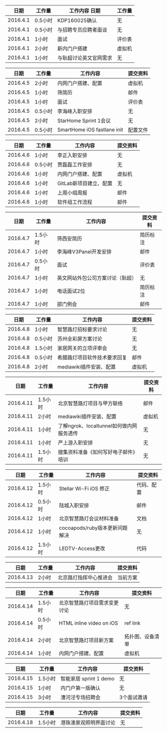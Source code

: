日期  | 工作量 | 工作内容 日期  | 工作量
-----|-------| --------|-----
2016.4.1 | 0.5小时 | KDP160025确认 | 无
2016.4.1 | 0.5小时 | 与招聘专员应聘者面谈 | 无
2016.4.1 | 1小时 | 面试 | 评价表
2016.4.1 | 2小时 | 新内门户搭建 | 虚拟机
2016.4.1 | 1小时 | 与耿超讨论英文官网需求 | 无

日期  | 工作量 | 工作内容 | 提交资料
-----|-------| --------|-----
2016.4.5 | 2小时 | 内网门户搭建、配置 | 虚拟机
2016.4.5 | 1小时 | 筛简历 | 邮件
2016.4.5 | 1小时 | 面试 | 评价表
2016.4.5 | 0.5小时 | 李海峰入职安排 | 无
2016.4.5 | 2小时 | StarHome Sprint 1会议 | 无
2016.4.5 | 0.5小时 | SmartHome iOS fastlane init | 配置文件

日期  | 工作量 | 工作内容 | 提交资料
-----|-------| --------|-----
2016.4.6 | 1小时 | 李正入职安排 | 无
2016.4.6 | 0.5小时 | 贾磊磊工作安排 | 无
2016.4.6 | 1小时 | 内网门户搭建、配置 | 虚拟机
2016.4.6 | 1小时 | GitLab新项目建立、配置 | 无
2016.4.6 | 1小时 | 上周小组周报 | 邮件
2016.4.6 | 1小时 | 软件组工作流程 | 邮件

日期  | 工作量 | 工作内容 | 提交资料
-----|-------| --------|-----
2016.4.7 | 1.5小时 | 筛西安简历 | 简历标注
2016.4.7 | 1小时 | 李海峰V3Panel开发安排 | 邮件
2016.4.7 | 0.5小时 | 面试 | 评价表
2016.4.7 | 1小时 | 英文网站外包公司方案讨论（耿超） | 无
2016.4.7 | 1小时 | 电话面试2位 | 简历标注
2016.4.7 | 1小时 | 部门例会 | 邮件

日期  | 工作量 | 工作内容 | 提交资料
-----|-------| --------|-----
2016.4.8 | 1小时 | 智慧路灯招标要求讨论 | 无
2016.4.8 | 0.5小时 | 苏州全彩屏方案讨论 | 无
2016.4.8 | 1.5小时 | 家居网关的立项评审会 | 无
2016.4.8 | 0.5小时 | 希腊路灯项目软件技术要求回复 | 邮件
2016.4.8 | 2小时 | mediawiki插件安装、配置 | 虚拟机

日期  | 工作量 | 工作内容 | 提交资料
-----|-------| --------|-----
2016.4.11 | 1.5小时 | 北京智慧路灯项目与甲方联络 | 邮件
2016.4.11 | 2小时 | mediawiki插件安装、配置 | 虚拟机
2016.4.11 | 1小时 | 了解ngrok、localtunnel如何做内网服务透传 | 无
2016.4.11 | 1小时 | 严上游入职安排 | 无
2016.4.11 | 1.5小时 | 搜集资料准备《如何写好电子邮件》培训 | 无

日期  | 工作量 | 工作内容 | 提交资料
-----|-------| --------|-----
2016.4.12 | 1.5小时 | Stellar Wi-Fi iOS 修正 | 代码、配置
2016.4.12 | 0.5小时 | 陆城入职安排 | 邮件
2016.4.12 | 1小时 | 北京智慧路灯会议材料准备 | 文档
2016.4.12 | 1小时 | cocoapods/ruby版本更新问题解决 | 无
2016.4.12 | 1.5小时 | LEDTV-Access更改 | 代码

日期  | 工作量 | 工作内容 | 提交资料
-----|-------| --------|-----
2016.4.13 | 2小时 | 北京路灯指挥中心推进会 | 当前方案

日期  | 工作量 | 工作内容 | 提交资料
-----|-------| --------|-----
2016.4.14 | 1.5小时 | 北京智慧路灯项目需求变更讨论 | 无
2016.4.14 | 0.5小时 | HTML inline video on iOS | ref link
2016.4.14 | 2小时 | 北京智慧路灯项目新方案 | 拓扑图、设备清单
2016.4.14 | 1小时 | 内网门户搭建、配置 | 虚拟机

日期  | 工作量 | 工作内容 | 提交资料
-----|-------| --------|-----
2016.4.15 | 1.5小时 | 智能家居 sprint 1 demo | 无
2016.4.15 | 1小时 | 内门户第一版确认 | 无
2016.4.15 | 3小时 | 漕河泾专场招聘会 | 3个面试邀请

日期  | 工作量 | 工作内容 | 提交资料
-----|-------| --------|-----
2016.4.18 | 1.5小时 | 港珠澳景观照明界面讨论 | 无


[//]: # (comment)
